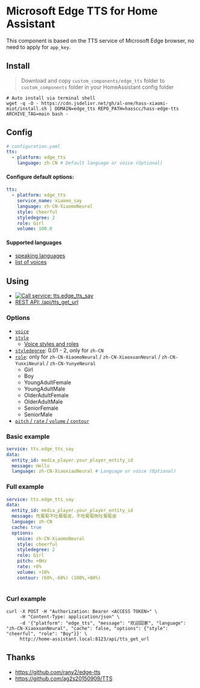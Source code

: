 # Microsoft Edge TTS for Home Assistant

This component is based on the TTS service of Microsoft Edge browser, no need to apply for `app_key`.


## Install

> Download and copy `custom_components/edge_tts` folder to `custom_components` folder in your HomeAssistant config folder

```shell
# Auto install via terminal shell
wget -q -O - https://cdn.jsdelivr.net/gh/al-one/hass-xiaomi-miot/install.sh | DOMAIN=edge_tts REPO_PATH=hasscc/hass-edge-tts ARCHIVE_TAG=main bash -
```


## Config

```yaml
# configuration.yaml
tts:
  - platform: edge_tts
    language: zh-CN # Default language or voice (Optional)
```

#### Configure default options:
```yaml
tts:
  - platform: edge_tts
    service_name: xiaomo_say
    language: zh-CN-XiaomoNeural
    style: cheerful
    styledegree: 2
    role: Girl
    volume: 100.0
```

#### Supported languages

- [speaking languages](https://docs.microsoft.com/zh-CN/azure/cognitive-services/speech-service/speech-synthesis-markup?tabs=csharp#adjust-speaking-languages)
- [list of voices](https://github.com/hasscc/hass-edge-tts/blob/fb49c92435eb79a9e51435a0063c8470fd8da0cd/custom_components/edge_tts/tts.py#L15-L95)


## Using

- [![Call service: tts.edge_tts_say](https://my.home-assistant.io/badges/developer_call_service.svg)](https://my.home-assistant.io/redirect/developer_call_service/?service=tts.edge_tts_say)
- [REST API: /api/tts_get_url](https://www.home-assistant.io/integrations/tts#post-apitts_get_url)

### Options

- [`voice`](https://docs.microsoft.com/zh-CN/azure/cognitive-services/speech-service/speech-synthesis-markup?tabs=csharp#use-multiple-voices)
- [`style`](https://docs.microsoft.com/zh-CN/azure/cognitive-services/speech-service/speech-synthesis-markup?tabs=csharp#adjust-speaking-styles)
  - [Voice styles and roles](https://docs.microsoft.com/zh-CN/azure/cognitive-services/speech-service/language-support?tabs=speechtotext#voice-styles-and-roles)
- [`styledegree`](https://docs.microsoft.com/zh-CN/azure/cognitive-services/speech-service/speech-synthesis-markup?tabs=csharp#style-degree): 0.01 - 2, only for `zh-CN`
- [`role`](https://docs.microsoft.com/zh-CN/azure/cognitive-services/speech-service/speech-synthesis-markup?tabs=csharp#role): only for `zh-CN-XiaomoNeural` / `zh-CN-XiaoxuanNeural` / `zh-CN-YunxiNeural` / `zh-CN-YunyeNeural`
  - Girl
  - Boy
  - YoungAdultFemale
  - YoungAdultMale
  - OlderAdultFemale
  - OlderAdultMale
  - SeniorFemale
  - SeniorMale
- [`pitch` / `rate` / `volume` / `contour`](https://docs.microsoft.com/zh-CN/azure/cognitive-services/speech-service/speech-synthesis-markup?tabs=csharp#adjust-prosody)

### Basic example

```yaml
service: tts.edge_tts_say
data:
  entity_id: media_player.your_player_entity_id
  message: Hello
  language: zh-CN-XiaoxiaoNeural # Language or voice (Optional)

```

### Full example

```yaml
service: tts.edge_tts_say
data:
  entity_id: media_player.your_player_entity_id
  message: 吃葡萄不吐葡萄皮，不吃葡萄倒吐葡萄皮
  language: zh-CN
  cache: true
  options:
    voice: zh-CN-XiaomoNeural
    style: cheerful
    styledegree: 2
    role: Girl
    pitch: +0Hz
    rate: +0%
    volume: +10%
    contour: (60%,-60%) (100%,+80%)
    
```

### Curl example

```shell
curl -X POST -H "Authorization: Bearer <ACCESS TOKEN>" \
     -H "Content-Type: application/json" \
     -d '{"platform": "edge_tts", "message": "欢迎回家", "language": "zh-CN-XiaoxuanNeural", "cache": false, "options": {"style": "cheerful", "role": "Boy"}}' \
     http://home-assistant.local:8123/api/tts_get_url
```


## Thanks

- https://github.com/rany2/edge-tts
- https://github.com/ag2s20150909/TTS
